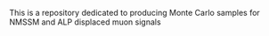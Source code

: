 This is a repository dedicated to producing Monte Carlo samples for NMSSM and ALP displaced muon signals
